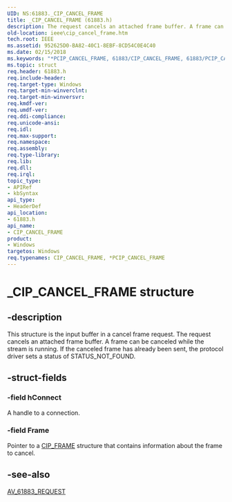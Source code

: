```yaml
---
UID: NS:61883._CIP_CANCEL_FRAME
title: _CIP_CANCEL_FRAME (61883.h)
description: The request cancels an attached frame buffer. A frame can be canceled while the stream is running.
old-location: ieee\cip_cancel_frame.htm
tech.root: IEEE
ms.assetid: 952625D0-BA82-40C1-8EBF-8CD54C0E4C40
ms.date: 02/15/2018
ms.keywords: "*PCIP_CANCEL_FRAME, 61883/CIP_CANCEL_FRAME, 61883/PCIP_CANCEL_FRAME, CIP_CANCEL_FRAME, CIP_CANCEL_FRAME structure [Buses], IEEE.cip_cancel_frame, PCIP_CANCEL_FRAME, PCIP_CANCEL_FRAME structure pointer [Buses], _CIP_CANCEL_FRAME"
ms.topic: struct
req.header: 61883.h
req.include-header: 
req.target-type: Windows
req.target-min-winverclnt: 
req.target-min-winversvr: 
req.kmdf-ver: 
req.umdf-ver: 
req.ddi-compliance: 
req.unicode-ansi: 
req.idl: 
req.max-support: 
req.namespace: 
req.assembly: 
req.type-library: 
req.lib: 
req.dll: 
req.irql: 
topic_type:
- APIRef
- kbSyntax
api_type:
- HeaderDef
api_location:
- 61883.h
api_name:
- CIP_CANCEL_FRAME
product:
- Windows
targetos: Windows
req.typenames: CIP_CANCEL_FRAME, *PCIP_CANCEL_FRAME
---
```


# _CIP_CANCEL_FRAME structure


## -description


This structure is the input buffer in a cancel frame request. The request cancels an attached frame buffer. A frame can be canceled while the stream is running. If the canceled frame has already been sent, the protocol driver sets a status of STATUS_NOT_FOUND.


## -struct-fields




### -field hConnect

A handle to a connection.


### -field Frame

Pointer to a <a href="https://docs.microsoft.com/windows-hardware/drivers/ddi/content/61883/ns-61883-_cip_frame">CIP_FRAME</a> structure that contains information about the frame to cancel.


## -see-also




<a href="https://docs.microsoft.com/windows-hardware/drivers/ddi/content/61883/ns-61883-_av_61883_request">AV_61883_REQUEST</a>
 

 

